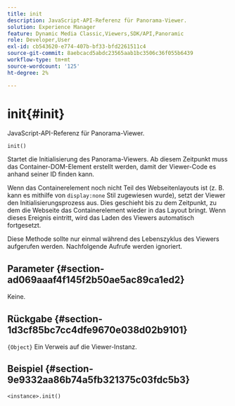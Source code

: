 ```yaml
---
title: init
description: JavaScript-API-Referenz für Panorama-Viewer.
solution: Experience Manager
feature: Dynamic Media Classic,Viewers,SDK/API,Panoramic
role: Developer,User
exl-id: cb543620-e774-407b-bf33-bfd2261511c4
source-git-commit: 8aebcacd5abdc23565aab1bc3506c36f055b6439
workflow-type: tm+mt
source-wordcount: '125'
ht-degree: 2%

---
```


# init{#init}

JavaScript-API-Referenz für Panorama-Viewer.

`init()`

Startet die Initialisierung des Panorama-Viewers. Ab diesem Zeitpunkt muss das Container-DOM-Element erstellt werden, damit der Viewer-Code es anhand seiner ID finden kann.

Wenn das Containerelement noch nicht Teil des Webseitenlayouts ist (z. B. kann es mithilfe von `display:none` Stil zugewiesen wurde), setzt der Viewer den Initialisierungsprozess aus. Dies geschieht bis zu dem Zeitpunkt, zu dem die Webseite das Containerelement wieder in das Layout bringt. Wenn dieses Ereignis eintritt, wird das Laden des Viewers automatisch fortgesetzt.

Diese Methode sollte nur einmal während des Lebenszyklus des Viewers aufgerufen werden. Nachfolgende Aufrufe werden ignoriert.

## Parameter {#section-ad069aaaf4f145f2b50ae5ac89ca1ed2}

Keine.

## Rückgabe {#section-1d3cf85bc7cc4dfe9670e038d02b9101}

`{Object}` Ein Verweis auf die Viewer-Instanz.

## Beispiel {#section-9e9332aa86b74a5fb321375c03fdc5b3}

```
<instance>.init()
```
